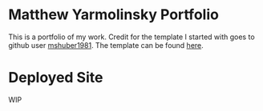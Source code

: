 # Matthew Yarmolinsky Portfolio

This is a portfolio of my work. Credit for the template I started with goes to github user [mshuber1981](https://github.com/mshuber1981). The template can be found [here](https://github.com/mshuber1981/github-react-portfolio-template).

# Deployed Site

WIP
